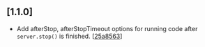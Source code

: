 
## [**1.1.0**]

*  Add afterStop, afterStopTimeout options for running code after `server.stop()` is finished. [[25a8563](../../commit/25a8563)]
